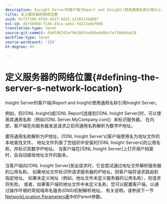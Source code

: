 ```yaml
---
description: Insight Server的客户端(Report and Insight)使用通用名称引用Insight Server。
title: 定义服务器的网络位置
uuid: 9cf2f268-6fde-4427-b832-a238d126d697
exl-id: def360b8-f146-45ca-ae61-fd213adef68b
translation-type: tm+mt
source-git-commit: d9df90242ef96188f4e4b5e6d04cfef196b0a628
workflow-type: tm+mt
source-wordcount: '233'
ht-degree: 4%

---
```


# 定义服务器的网络位置{#defining-the-server-s-network-location}

Insight Server的客户端(Report and Insight)使用通用名称引用Insight Server。

例如，将[!DNL Insight]或[!DNL Report]连接到[!DNL Insight Server]时，可以使用其通用名称（例如[!DNL Server.MyCompany.com]）来标识服务器。 在内部，客户端在向服务器发送请求之前将通用名称解析为数字IP地址。

要将通用名称解析为IP地址，[!DNL Insight Server’s]客户端使用名为地址文件的本地查找文件。 地址文件列表了您组织中安装的[!DNL Insight Servers]的公用名称，并标识其数字IP地址。 当客户端在[!DNL Insight Server]上打开用户档案时，会自动接收地址文件的副本。

当客户端向[!DNL Insight Server]发出请求时，它会尝试通过地址文件解析服务器的公用名称。 如果地址文件标识所请求服务器的IP地址，则客户端将请求路由到指定地址。 如果未定义地址（例如，地址文件未定义服务器的公用名称），则请求将失败。 或者，如果客户端的地址文件中未定义名称，您可以配置客户端，以通过操作环境的常规域命名服务(DNS)机制解析地址。 有关说明，请参阅下一节[NetworkLocation Parameters表](../../../../../home/c-inst-svr/c-install-ins-svr/t-install-proc-inst-svr-dpu/c-svrs-ntwk-loc/c-ntwk-loc.md#concept-18587827cbd24805801caa86bc816e05)中的Parent参数。
